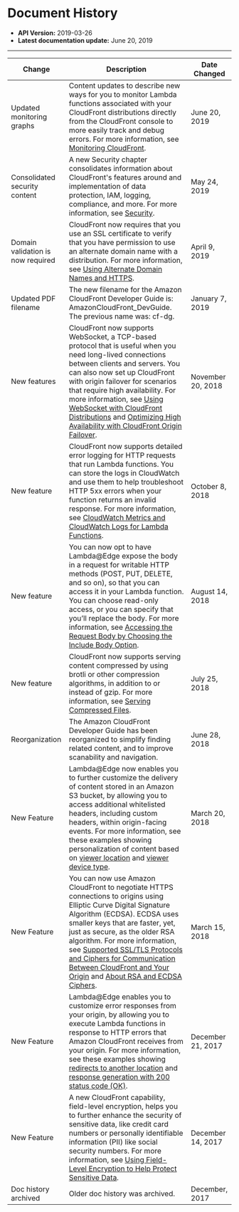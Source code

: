# Document History<a name="WhatsNew"></a>
+ **API Version:** 2019\-03\-26
+ **Latest documentation update:** June 20, 2019


****  

| Change | Description | Date Changed | 
| --- | --- | --- | 
|  Updated monitoring graphs  |  Content updates to describe new ways for you to monitor Lambda functions associated with your CloudFront distributions directly from the CloudFront console to more easily track and debug errors\. For more information, see [Monitoring CloudFront](https://docs.aws.amazon.com/AmazonCloudFront/latest/DeveloperGuide/monitoring-using-cloudwatch.html)\.  |  June 20, 2019  | 
|  Consolidated security content  |  A new Security chapter consolidates information about CloudFront's features around and implementation of data protection, IAM, logging, compliance, and more\. For more information, see [Security](https://docs.aws.amazon.com/AmazonCloudFront/latest/DeveloperGuide/security.html)\.  |  May 24, 2019  | 
|  Domain validation is now required  |  CloudFront now requires that you use an SSL certificate to verify that you have permission to use an alternate domain name with a distribution\. For more information, see [Using Alternate Domain Names and HTTPS](https://docs.aws.amazon.com/AmazonCloudFront/latest/DeveloperGuide/CNAMEs.html#alternate-domain-names-requirements)\.  |  April 9, 2019  | 
|  Updated PDF filename  |  The new filename for the Amazon CloudFront Developer Guide is: AmazonCloudFront\_DevGuide\. The previous name was: cf\-dg\.  |  January 7, 2019  | 
|  New features  |  CloudFront now supports WebSocket, a TCP\-based protocol that is useful when you need long\-lived connections between clients and servers\. You can also now set up CloudFront with origin failover for scenarios that require high availability\. For more information, see [ Using WebSocket with CloudFront Distributions](https://docs.aws.amazon.com/AmazonCloudFront/latest/DeveloperGuide/distribution-working-with.websockets.html) and [ Optimizing High Availability with CloudFront Origin Failover](https://docs.aws.amazon.com/AmazonCloudFront/latest/DeveloperGuide/high_availability_origin_failover.html)\.  |  November 20, 2018  | 
|  New feature  |  CloudFront now supports detailed error logging for HTTP requests that run Lambda functions\. You can store the logs in CloudWatch and use them to help troubleshoot HTTP 5xx errors when your function returns an invalid response\. For more information, see [ CloudWatch Metrics and CloudWatch Logs for Lambda Functions](https://docs.aws.amazon.com/AmazonCloudFront/latest/DeveloperGuide/lambda-cloudwatch-metrics-logging.html)\.  |  October 8, 2018  | 
|  New feature  |  You can now opt to have Lambda@Edge expose the body in a request for writable HTTP methods \(POST, PUT, DELETE, and so on\), so that you can access it in your Lambda function\. You can choose read\-only access, or you can specify that you’ll replace the body\. For more information, see [ Accessing the Request Body by Choosing the Include Body Option](https://docs.aws.amazon.com/AmazonCloudFront/latest/DeveloperGuide/lambda-include-body-access.html)\.  |  August 14, 2018  | 
|  New feature  |  CloudFront now supports serving content compressed by using brotli or other compression algorithms, in addition to or instead of gzip\. For more information, see [Serving Compressed Files](https://docs.aws.amazon.com/AmazonCloudFront/latest/DeveloperGuide/ServingCompressedFiles.html)\.  |  July 25, 2018  | 
|  Reorganization  |  The Amazon CloudFront Developer Guide has been reorganized to simplify finding related content, and to improve scanability and navigation\.  |  June 28, 2018  | 
|  New Feature  |  Lambda@Edge now enables you to further customize the delivery of content stored in an Amazon S3 bucket, by allowing you to access additional whitelisted headers, including custom headers, within origin\-facing events\. For more information, see these examples showing personalization of content based on [viewer location](https://docs.aws.amazon.com/AmazonCloudFront/latest/DeveloperGuide/lambda-examples.html#lambda-examples-redirect-based-on-country) and [viewer device type](https://docs.aws.amazon.com/AmazonCloudFront/latest/DeveloperGuide/lambda-examples.html#lambda-examples-vary-on-device-type)\.  |  March 20, 2018  | 
|  New Feature  |  You can now use Amazon CloudFront to negotiate HTTPS connections to origins using Elliptic Curve Digital Signature Algorithm \(ECDSA\)\. ECDSA uses smaller keys that are faster, yet, just as secure, as the older RSA algorithm\. For more information, see [ Supported SSL/TLS Protocols and Ciphers for Communication Between CloudFront and Your Origin](https://docs.aws.amazon.com/AmazonCloudFront/latest/DeveloperGuide/secure-connections-supported-viewer-protocols-ciphers.html#secure-connections-supported-ciphers-cloudfront-to-origin) and [ About RSA and ECDSA Ciphers](https://docs.aws.amazon.com/AmazonCloudFront/latest/DeveloperGuide/using-https-cloudfront-to-custom-origin.html#using-https-cloudfront-to-origin-about-ciphers)\.  |  March 15, 2018  | 
|  New Feature  |  Lambda@Edge enables you to customize error responses from your origin, by allowing you to execute Lambda functions in response to HTTP errors that Amazon CloudFront receives from your origin\. For more information, see these examples showing [ redirects to another location](https://docs.aws.amazon.com/AmazonCloudFront/latest/DeveloperGuide/lambda-examples.html#lambda-examples-custom-error-new-site) and [response generation with 200 status code \(OK\)](https://docs.aws.amazon.com/AmazonCloudFront/latest/DeveloperGuide/lambda-examples.html#lambda-examples-custom-error-static-body)\.  |  December 21, 2017  | 
|  New Feature  |  A new CloudFront capability, field\-level encryption, helps you to further enhance the security of sensitive data, like credit card numbers or personally identifiable information \(PII\) like social security numbers\. For more information, see [Using Field\-Level Encryption to Help Protect Sensitive Data](field-level-encryption.md)\.  |  December 14, 2017  | 
|  Doc history archived  |  Older doc history was archived\.  |  December, 2017  | 